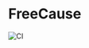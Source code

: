 # FreeCause
   ![CI](https://github.com/megabinomial/FreeCause/workflows/CI/badge.svg?branch=onra)  
